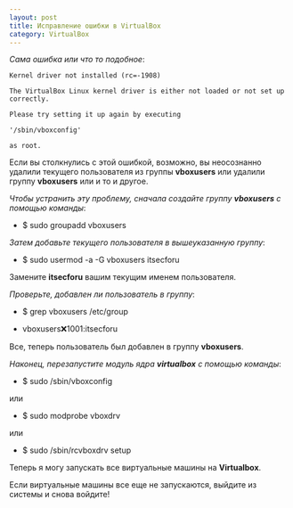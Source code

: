 ```yaml
---
layout: post
title: Исправление ошибки в VirtualBox
category: VirtualBox
---
```


*Сама ошибка или что то подобное*:

    Kernel driver not installed (rc=-1908)

    The VirtualBox Linux kernel driver is either not loaded or not set up correctly. 

    Please try setting it up again by executing

    '/sbin/vboxconfig'

    as root.

Если вы столкнулись с этой ошибкой, возможно, вы неосознанно удалили текущего пользователя из группы **vboxusers** или удалили группу **vboxusers** или и то и другое.

*Чтобы устранить эту проблему, сначала создайте группу **vboxusers** с помощью команды*:

- $ sudo groupadd vboxusers

*Затем добавьте текущего пользователя в вышеуказанную группу*:

- $ sudo usermod -a -G vboxusers itsecforu

Замените **itsecforu** вашим текущим именем пользователя.

*Проверьте, добавлен ли пользователь в группу*:

- $ grep vboxusers /etc/group

- vboxusers:x:1001:itsecforu

Все, теперь пользователь был добавлен в группу **vboxusers**.

*Наконец, перезапустите модуль ядра **virtualbox** с помощью команды*:

- $ sudo /sbin/vboxconfig

или

- $ sudo modprobe vboxdrv

или

- $ sudo /sbin/rcvboxdrv setup

Теперь я могу запускать все виртуальные машины на **Virtualbox**.

Если виртуальные машины все еще не запускаются, выйдите из системы и снова войдите!